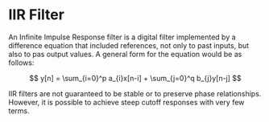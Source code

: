 # IIR Filter
An Infinite Impulse Response filter is a digital filter implemented by a difference equation that included references, not only to past inputs, but also to pas output values. A general form for the equation would be as follows:

$$ y[n] = \sum_{i=0}^p a_{i}x[n-i] + \sum_{j=0}^q b_{j}y[n-j] $$

IIR filters are not guaranteed to be stable or to preserve phase relationships. However, it is possible to achieve steep cutoff responses with very few terms.
